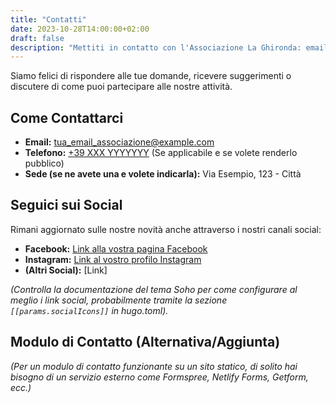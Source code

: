 ```yaml
---
title: "Contatti"
date: 2023-10-28T14:00:00+02:00
draft: false
description: "Mettiti in contatto con l'Associazione La Ghironda: email, telefono, e social media."
---
```


Siamo felici di rispondere alle tue domande, ricevere suggerimenti o discutere di come puoi partecipare alle nostre attività.

## Come Contattarci

*   **Email:** [tua_email_associazione@example.com](mailto:tua_email_associazione@example.com)
*   **Telefono:** [+39 XXX YYYYYYY](tel:+39XXXYYYYYYY) (Se applicabile e se volete renderlo pubblico)
*   **Sede (se ne avete una e volete indicarla):** Via Esempio, 123 - Città

## Seguici sui Social
Rimani aggiornato sulle nostre novità anche attraverso i nostri canali social:
*   **Facebook:** [Link alla vostra pagina Facebook](https://facebook.com/vostra_pagina)
*   **Instagram:** [Link al vostro profilo Instagram](https://instagram.com/vostro_profilo)
*   **(Altri Social):** [Link]

*(Controlla la documentazione del tema Soho per come configurare al meglio i link social, probabilmente tramite la sezione `[[params.socialIcons]]` in hugo.toml).*

## Modulo di Contatto (Alternativa/Aggiunta)
*(Per un modulo di contatto funzionante su un sito statico, di solito hai bisogno di un servizio esterno come Formspree, Netlify Forms, Getform, ecc.)*

<!-- Esempio placeholder se volessi integrare un form in futuro:
<form action="[IL_TUO_ENDPOINT_FORMSPREE]" method="POST">
    <label>La tua email: <input type="email" name="email"></label>
    <label>Il tuo messaggio: <textarea name="message"></textarea></label>
    <button type="submit">Invia</button>
</form>
-->
